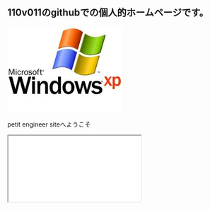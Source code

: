 <h2>110v011のgithubでの個人的ホームページです。</h2>
<p class="lead"><img src="image1.jpeg"></p>
<p>petit engineer siteへようこそ</p>
<iframe src="search.html"></iframe>
